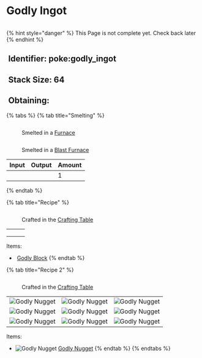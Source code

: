 # Godly Ingot

<figure><img src="https://github.com/user-attachments/assets/0e423f55-1bf7-4893-a9c2-10b7ba3aab4b" alt=""><figcaption></figcaption></figure>

{% hint style="danger" %}
This Page is not complete yet. Check back later
{% endhint %}



## <img src="https://minecraft.wiki/images/Name_Tag_JE2_BE2.png?cbdc1" alt="" data-size="line"> Identifier: poke:godly\_ingot <a href="#identifier" id="identifier"></a>

## <img src="https://minecraft.wiki/images/Light_Gray_Bundle_JE1_BE1.png?b552e" alt="" data-size="line"> Stack Size: 64

## <img src="https://minecraft.wiki/images/thumb/Crafting_Table_JE4_BE3.png/150px-Crafting_Table_JE4_BE3.png?5767f" alt="" data-size="line"> Obtaining:

{% tabs %}
{% tab title="Smelting" %}


<div><figure><img src="https://minecraft.wiki/images/Lit_Furnace_(S).gif?40e71" alt=""><figcaption><p>      Smelted in a <a href="https://minecraft.wiki/w/Furnace">Furnace</a>     </p></figcaption></figure> <figure><img src="https://minecraft.wiki/images/thumb/Blast_Furnace_(S)_JE1.png/150px-Blast_Furnace_(S)_JE1.png?f1920" alt=""><figcaption><p>Smelted in a <a href="https://minecraft.wiki/w/Blast_Furnace">Blast Furnace</a></p></figcaption></figure></div>

<table><thead><tr><th>Input</th><th>Output</th><th data-type="number">Amount</th></tr></thead><tbody><tr><td></td><td></td><td>1</td></tr></tbody></table>
{% endtab %}

{% tab title="Recipe" %}
<figure><img src="https://minecraft.wiki/images/thumb/Crafting_Table_JE4_BE3.png/150px-Crafting_Table_JE4_BE3.png?5767f" alt=""><figcaption><p>Crafted in the <a href="https://minecraft.wiki/w/Crafting_Table">Crafting Table</a></p></figcaption></figure>

|     |                                                                                                                          |     |
| :-: | :----------------------------------------------------------------------------------------------------------------------: | :-: |
|     |                                                                                                                          |     |
|     | <img src="https://github.com/user-attachments/assets/0385265a-6aca-412c-b8d4-b1619357bfee" alt="" data-size="original">  |     |
|     |                                                                                                                          |     |

Items:

* <img src="https://github.com/user-attachments/assets/0385265a-6aca-412c-b8d4-b1619357bfee" alt="" data-size="line"> [Godly Block](../../blocks/ore-blocks/godly-block.md)
{% endtab %}

{% tab title="Recipe 2" %}


<figure><img src="https://minecraft.wiki/images/thumb/Crafting_Table_JE4_BE3.png/150px-Crafting_Table_JE4_BE3.png?5767f" alt=""><figcaption><p>Crafted in the <a href="https://minecraft.wiki/w/Crafting_Table">Crafting Table</a></p></figcaption></figure>

|                                                                                                  |                                                                                                  |                                                                                                  |
| :----------------------------------------------------------------------------------------------: | :----------------------------------------------------------------------------------------------: | :----------------------------------------------------------------------------------------------: |
| ![Godly Nugget](https://github.com/user-attachments/assets/7af8515a-ad1b-4b05-b0c2-57b220938e75) | ![Godly Nugget](https://github.com/user-attachments/assets/7af8515a-ad1b-4b05-b0c2-57b220938e75) | ![Godly Nugget](https://github.com/user-attachments/assets/7af8515a-ad1b-4b05-b0c2-57b220938e75) |
| ![Godly Nugget](https://github.com/user-attachments/assets/7af8515a-ad1b-4b05-b0c2-57b220938e75) | ![Godly Nugget](https://github.com/user-attachments/assets/7af8515a-ad1b-4b05-b0c2-57b220938e75) | ![Godly Nugget](https://github.com/user-attachments/assets/7af8515a-ad1b-4b05-b0c2-57b220938e75) |
| ![Godly Nugget](https://github.com/user-attachments/assets/7af8515a-ad1b-4b05-b0c2-57b220938e75) | ![Godly Nugget](https://github.com/user-attachments/assets/7af8515a-ad1b-4b05-b0c2-57b220938e75) | ![Godly Nugget](https://github.com/user-attachments/assets/7af8515a-ad1b-4b05-b0c2-57b220938e75) |

Items:

* <img src="https://github.com/user-attachments/assets/7af8515a-ad1b-4b05-b0c2-57b220938e75" alt="Godly Nugget" data-size="line"> [Godly Nugget](../nuggets/godly-nugget.md)
{% endtab %}
{% endtabs %}
